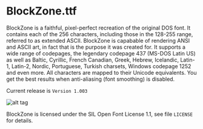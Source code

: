 BlockZone.ttf
===============

BlockZone is a faithful, pixel-perfect recreation of the original DOS font. It contains each of the 256 characters, including those in the 128-255 range, referred to as extended ASCII. BlockZone is capabable of rendering ANSI and ASCII art, in fact that is the purpose it was created for. It supports a wide range of codepages, the legendary codepage 437 (MS-DOS Latin US) as well as Baltic, Cyrillic, French Canadian, Greek, Hebrew, Icelandic, Latin-1, Latin-2, Nordic, Portuguese, Turkish charsets, Windows codepage 1252 and even more. All characters are mapped to their Unicode equivalents. You get the best results when anti-aliasing (font smoothing) is disabled. 

Current release is `Version 1.003`

![alt tag](https://s3.amazonaws.com/f.cl.ly/items/1c0j1a20441X3s3X0M3v/Screen%20Shot%202015-01-22%20at%2023.29.48.png)

BlockZone is licensed under the SIL Open Font License 1.1, see file `LICENSE` for details.
